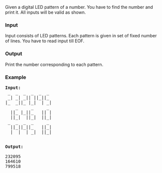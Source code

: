 <p>Given a digital LED pattern of a number. You have to find the number and print it. All inputs will be valid as shown.</p>
<h3>Input</h3>
<p>Input consists of LED patterns. Each pattern is given in set of fixed number of lines. You have to read input till EOF.</p>
<h3>Output</h3>
<p>Print the number corresponding to each pattern.</p>
<h3>Example</h3>
<pre><strong>Input:</strong><br> _  _&nbsp; _&nbsp; _&nbsp; _  _ <br>&nbsp;_| _| _|| ||_||_ <br>|_&nbsp; _||_ |_|&nbsp; | _|<br>    _&nbsp;&nbsp;&nbsp;&nbsp; _&nbsp;&nbsp;&nbsp;  _ <br>&nbsp; ||_ |_||_&nbsp;  || |<br>&nbsp; ||_|&nbsp; ||_|  ||_|<br><strong> </strong>_&nbsp; _&nbsp; _&nbsp; _&nbsp;&nbsp;&nbsp;  _ <br>&nbsp; ||_||_||_&nbsp;  ||_|<br>&nbsp; |&nbsp; |  | _|  ||_|<br><strong><br><br>Output:</strong><br><br>232095<br>164610<br>799518<br></pre>